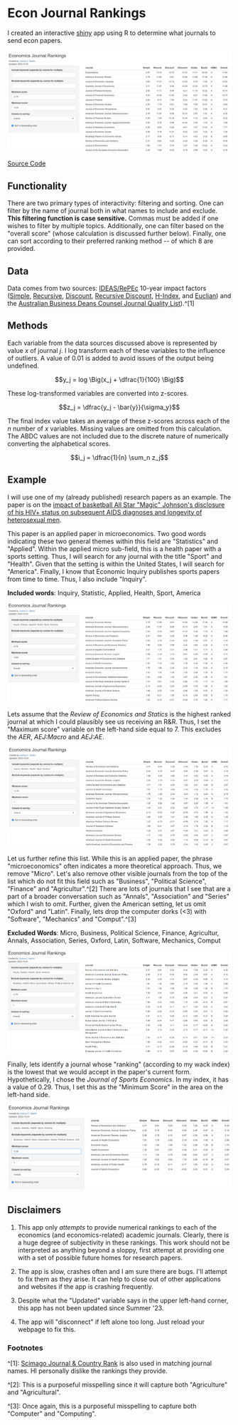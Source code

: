 # Econ Journal Rankings

I created an interactive [shiny](https://shiny.posit.co/) app using R to determine what journals to send econ papers. 

<a href="https://joshua-c-martin.shinyapps.io/EconJournalRankings/"><img src="website_screenshot.png"></a>

[Source Code](https://github.com/joshmartinecon/econ-journal-rankings/tree/main/code%20and%20data)

## Functionality

There are two primary types of interactivity: filtering and sorting. One can filter by the name of journal both in what names to include and exclude. **This filtering function is case sensitive.** Commas must be added if one wishes to filter by multiple topics.  Additionally, one can filter based on the "overall score" (whose calculation is discussed further below). Finally, one can sort according to their preferred ranking method -- of which 8 are provided.

## Data 

Data comes from two sources: [IDEAS/RePEc](https://ideas.repec.org/) 10-year impact factors ([Simple](https://ideas.repec.org/top/top.journals.simple10.html), [Recursive](https://ideas.repec.org/top/top.series.recurse10.html), [Discount](https://ideas.repec.org/top/top.series.discount10.html), [Recursive Discount](https://ideas.repec.org/top/top.series.rdiscount10.html), [H-Index](https://ideas.repec.org/top/top.series.hindex10.html),
and [Euclian](https://ideas.repec.org/top/top.series.euclid10.html)) and the [Australian Business Deans Counsel Journal Quality List](https://abdc.edu.au/abdc-journal-quality-list/)).^[1]

## Methods

Each variable from the data sources discussed above is represented by value $x$ of journal $j$. I log transform each of these variables to the influence of outliers. A value of 0.01 is added to avoid issues of the output being undefined.

$$y_j = log \Big(x_j + \dfrac{1}{100} \Big)$$

These log-transformed variables are converted into z-scores.

$$z_j = \dfrac{y_j - \bar{y}}{\sigma_y}$$

The final index value takes an average of these z-scores across each of the $n$ number of $x$ variables. Missing values are omitted from this calculation. The ABDC values are not included due to the discrete nature of numerically converting the alphabetical scores.

$$i_j = \dfrac{1}{n} \sum_n z_j$$

## Example

I will use one of my (already published) research papers as an example. The paper is on the [impact of basketball All Star "Magic" Johnson's disclosure of his HIV+ status on subsequent AIDS diagnoses and longevity of heterosexual men](https://doi.org/10.1002/hec.4712).

This paper is an applied paper in microeconomics. Two good words indicating these two general themes within this field are "Statistics" and "Applied". Within the applied micro sub-field, this is a health paper with a sports setting. Thus, I will search for any journal with the title "Sport" and "Health". Given that the setting is within the United States, I will search for "America". Finally, I know that Economic Inquiry publishes sports papers from time to time. Thus, I also include "Inquiry".

**Included words**: Inquiry, Statistic, Applied, Health, Sport, America

<a><img src="example_screenshot0.png"></a>

Lets assume that the *Review of Economics and Statics* is the highest ranked journal at which I could plausibly see us receiving an R&R. Thus, I set the "Maximum score" variable on the left-hand side equal to 7. This excludes the *AER*, *AEJ:Macro* and *AEJ:AE*.

<a><img src="example_screenshot1.png"></a>

Let us further refine this list. While this is an applied paper, the phrase "microeconomics" often indicates a more theoretical approach. Thus, we remove "Micro". Let's also remove other visible journals from the top of the list which do not fit this field such as "Business", "Political Science", "Finance" and "Agricultur".^[2] There are lots of journals that I see that are a part of a broader conversation such as "Annals", "Association" and "Series" which I wish to omit. Further, given the American setting, let us omit "Oxford" and "Latin". Finally, lets drop the computer dorks (<3) with "Software", "Mechanics" and "Comput".^[3]

**Excluded Words**: Micro, Business, Political Science, Finance, Agricultur, Annals, Association, Series, Oxford, Latin, Software, Mechanics, Comput

<a><img src="example_screenshot2.png"></a>

Finally, lets identify a journal whose "ranking" (according to my wack index) is the lowest that we would accept in the paper's current form. Hypothetically, I chose the *Journal of Sports Economics*. In my index, it has a value of 0.29. Thus, I set this as the "Minimum Score" in the area on the left-hand side.

<a><img src="example_screenshot3.png"></a>

## Disclaimers

1. This app only *attempts* to provide numerical rankings to each of the economics (and economics-related) academic journals. Clearly, there is a huge degree of subjectivity in these rankings. This work should not be interpreted as anything beyond a sloppy, first attempt at providing one with a set of possible future homes for research papers.

2. The app is slow, crashes often and I am sure there are bugs. I'll attempt to fix them as they arise. It can help to close out of other applications and websites if the app is crashing frequently.
  
3. Despite what the "Updated" variable says in the upper left-hand corner, this app has not been updated since Summer '23.

4. The app will "disconnect" if left alone too long. Just reload your webpage to fix this.

### Footnotes

^[1]: [Scimago Journal & Country Rank](https://www.scimagojr.com/) is also used in matching journal names. HI personally dislike the rankings they provide.

^[2]: This is a purposeful misspelling since it will capture both "Agriculture" and "Agricultural".

^[3]: Once again, this is a purposeful misspelling to capture both "Computer" and "Computing".
